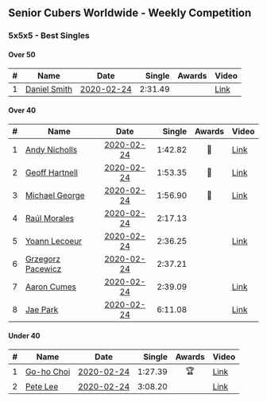 ## Senior Cubers Worldwide - Weekly Competition
### 5x5x5 - Best Singles

#### Over 50

| # | Name | Date | Single | Awards | Video |
| :--: | -- | :--: | --: | :--: | -- |
| 1 | [Daniel Smith](../persons/daniel_smith.md) | [2020-02-24](2020-02-24.md) | 2:31.49 |  | [Link](https://www.facebook.com/events/538921670053895/permalink/539390146673714/) |

#### Over 40

| # | Name | Date | Single | Awards | Video |
| :--: | -- | :--: | --: | :--: | -- |
| 1 | [Andy Nicholls](../persons/andy_nicholls.md) | [2020-02-24](2020-02-24.md) | 1:42.82 | 🥇 | [Link](https://www.facebook.com/events/538921670053895/permalink/539067020039360/) |
| 2 | [Geoff Hartnell](../persons/geoff_hartnell.md) | [2020-02-24](2020-02-24.md) | 1:53.35 | 🥉 | [Link](https://www.facebook.com/events/538921670053895/permalink/540734073205988/) |
| 3 | [Michael George](../persons/michael_george.md) | [2020-02-24](2020-02-24.md) | 1:56.90 | 🥈 | [Link](https://www.facebook.com/events/538921670053895/permalink/539655733313822/) |
| 4 | [Raúl Morales](../persons/raul_morales.md) | [2020-02-24](2020-02-24.md) | 2:17.13 |  | |
| 5 | [Yoann Lecoeur](../persons/yoann_lecoeur.md) | [2020-02-24](2020-02-24.md) | 2:36.25 |  | [Link](https://www.facebook.com/events/538921670053895/permalink/541223923157003/) |
| 6 | [Grzegorz Pacewicz](../persons/grzegorz_pacewicz.md) | [2020-02-24](2020-02-24.md) | 2:37.21 |  | |
| 7 | [Aaron Cumes](../persons/aaron_cumes.md) | [2020-02-24](2020-02-24.md) | 2:39.09 |  | [Link](https://www.facebook.com/events/538921670053895/permalink/541249876487741/) |
| 8 | [Jae Park](../persons/jae_park.md) | [2020-02-24](2020-02-24.md) | 6:11.08 |  | [Link](https://www.facebook.com/events/538921670053895/permalink/542842839661778/) |

#### Under 40

| # | Name | Date | Single | Awards | Video |
| :--: | -- | :--: | --: | :--: | -- |
| 1 | [Go-ho Choi](../persons/go-ho_choi.md) | [2020-02-24](2020-02-24.md) | 1:27.39 | 🏆 | [Link](https://www.facebook.com/events/538921670053895/permalink/539081640037898/) |
| 2 | [Pete Lee](../persons/pete_lee.md) | [2020-02-24](2020-02-24.md) | 3:08.20 |  | [Link](https://www.facebook.com/events/538921670053895/permalink/541504683128927/) |


<!-- Global site tag (gtag.js) - Google Analytics -->
<script async src="https://www.googletagmanager.com/gtag/js?id=UA-86348435-3"></script>
<script>window.dataLayer = window.dataLayer || []; function gtag() {dataLayer.push(arguments);} gtag('js', new Date()); gtag('config', 'UA-86348435-3');</script>
